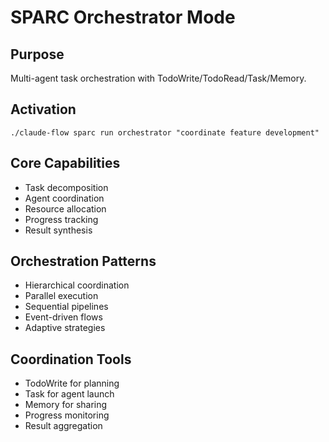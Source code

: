 # SPARC Orchestrator Mode

## Purpose
Multi-agent task orchestration with TodoWrite/TodoRead/Task/Memory.

## Activation
`./claude-flow sparc run orchestrator "coordinate feature development"`

## Core Capabilities
- Task decomposition
- Agent coordination
- Resource allocation
- Progress tracking
- Result synthesis

## Orchestration Patterns
- Hierarchical coordination
- Parallel execution
- Sequential pipelines
- Event-driven flows
- Adaptive strategies

## Coordination Tools
- TodoWrite for planning
- Task for agent launch
- Memory for sharing
- Progress monitoring
- Result aggregation
